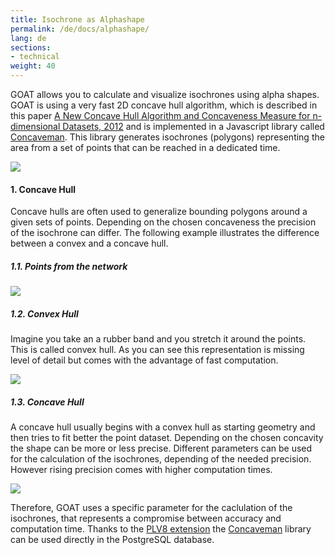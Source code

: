 ```yaml
---
title: Isochrone as Alphashape
permalink: /de/docs/alphashape/
lang: de
sections:
- technical
weight: 40
---
```


GOAT allows you to calculate and visualize isochrones using alpha shapes. GOAT is using a very fast 2D concave hull algorithm, which is described in this paper  [A New Concave Hull Algorithm and Concaveness Measure for n-dimensional Datasets, 2012](https://journal.iis.sinica.edu.tw/paper/1/100295-3.pdf?cd=2217EEBB7C44EDA26) and is implemented in a Javascript library called [Concaveman](https://github.com/mapbox/concaveman). This library generates isochrones (polygons) representing the area from a set of points that can be reached in a dedicated time.


![](/images/docs/technical_documentation/alphashape/isochrone_as_alphashape.webp)

#### 1. Concave Hull
Concave hulls are often used to generalize bounding polygons around a given sets of points. Depending on the chosen concaveness the precision of the isochrone can differ. The following example illustrates the difference between a convex and a concave hull. 

##### 1.1. Points from the network

![](/images/docs/technical_documentation/alphashape/set_points.webp)

##### 1.2. Convex Hull 
Imagine you take an a rubber band and you stretch it around the points. This is called convex hull. As you can see this representation is missing level of detail but comes with the advantage of fast computation. 

![](/images/docs/technical_documentation/alphashape/convex_hull.webp)

##### 1.3. Concave Hull
A concave hull usually begins with a convex hull as starting geometry and then tries to fit better the point dataset. Depending on the chosen concavity the shape can be more or less precise. Different parameters can be used for the calculation of the isochrones, depending of the needed precision. However rising precision comes with higher computation times. 

![](/images/docs/technical_documentation/alphashape/concave_hull.webp)

Therefore, GOAT uses a specific parameter for the caclulation of the isochrones, that represents a compromise between accuracy and computation time. Thanks to the [PLV8 extension](https://github.com/plv8/plv8) the [Concaveman](https://github.com/mapbox/concaveman) library can be used directly in the PostgreSQL database.
